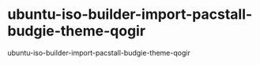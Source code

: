 # ubuntu-iso-builder-import-pacstall-budgie-theme-qogir
ubuntu-iso-builder-import-pacstall-budgie-theme-qogir
